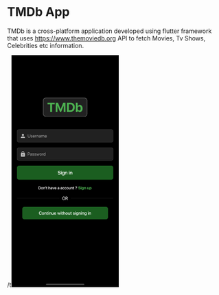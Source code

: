 # TMDb App

TMDb is a cross-platform application developed using flutter framework that uses https://www.themoviedb.org API 
to fetch Movies, Tv Shows, Celebrities etc information.


/t<img src="Images/iOS/1.png" width="250">
